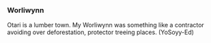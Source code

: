 
### Worliwynn
Otari is a lumber town. My Worliwynn was something like a contractor avoiding over deforestation, protector treeing places. (YoSoyy-Ed)
